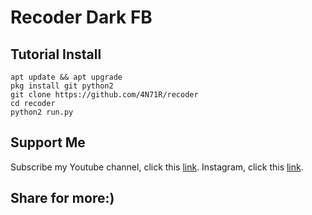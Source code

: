 # Recoder Dark FB
## Tutorial Install
```
apt update && apt upgrade
pkg install git python2
git clone https://github.com/4N71R/recoder
cd recoder
python2 run.py
```
## Support Me
Subscribe my Youtube channel, click this [link](https://youtube.com/channel/UCprvQjTgzopWUlOxqeVES0A).
Instagram, click this [link](https://instagram.com/redbot.termux).

## Share for more:)

